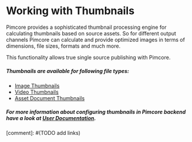 # Working with Thumbnails

Pimcore provides a sophisticated thumbnail processing engine for calculating thumbnails based on source assets. So for 
different output channels Pimcore can calculate and provide optimized images in terms of dimensions, file sizes, formats
and much more.

This functionality allows true single source publishing with Pimcore. 

##### Thumbnails are available for following file types: 
* [Image Thumbnails](./01_Image_Thumbnails.md)
* [Video Thumbnails](./03_Video_Thumbnails.md)
* [Asset Document Thumbnails](./05_Asset_Document_Thumbnails.md)


##### For more information about configuring thumbnails in Pimcore backend have a look at [User Documentation]().
[comment]: #(TODO add links)


